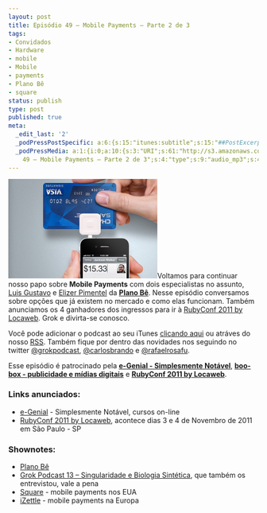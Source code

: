 ```yaml
---
layout: post
title: Episódio 49 – Mobile Payments – Parte 2 de 3
tags:
- Convidados
- Hardware
- mobile
- Mobile
- payments
- Plano Bê
- square
status: publish
type: post
published: true
meta:
  _edit_last: '2'
  _podPressPostSpecific: a:6:{s:15:"itunes:subtitle";s:15:"##PostExcerpt##";s:14:"itunes:summary";s:15:"##PostExcerpt##";s:15:"itunes:keywords";s:17:"##WordPressCats##";s:13:"itunes:author";s:10:"##Global##";s:15:"itunes:explicit";s:7:"Default";s:12:"itunes:block";s:7:"Default";}
  _podPressMedia: a:1:{i:0;a:10:{s:3:"URI";s:61:"http://s3.amazonaws.com/grokpodcast/grokpodcast-49-mobile.mp3";s:5:"title";s:49:"Episódio
    49 – Mobile Payments – Parte 2 de 3";s:4:"type";s:9:"audio_mp3";s:4:"size";s:8:"17571591";s:8:"duration";s:5:"18:14";s:12:"previewImage";s:77:"http://grokpodcast.com/wp-content/plugins/podpress/images/vpreview_center.png";s:10:"dimensionW";s:1:"0";s:10:"dimensionH";s:1:"0";s:3:"rss";s:2:"on";s:4:"atom";s:2:"on";}}
---
```

<img class="alignleft size-full wp-image-209" title="square" src="/images/2011/10/square.png" alt="" width="300" height="200" />Voltamos para continuar nosso papo sobre <strong>Mobile Payments</strong> com dois especialistas no assunto, <a href="http://twitter.com/luisbebop" target="_blank">Luis Gustavo</a> e <a href="http://twitter.com/EliezerPimentel" target="_blank">Elizer Pimentel</a> da <a href="http://planobe.com.br" target="_blank"><strong>Plano Bê</strong></a>. Nesse episódio conversamos sobre opções que já existem no mercado e como elas funcionam. Também anunciamos os 4 ganhadores dos ingressos para ir à <a href="http://www.rubyconf.com.br" target="_blank">RubyConf 2011 by Locaweb</a>. Grok e divirta-se conosco.

Você pode adicionar o podcast ao seu iTunes <a href="http://itunes.apple.com/us/podcast/grok-podcast/id393122038" target="_blank">clicando aqui</a> ou atráves do nosso <a href="http://grokpodcast.com/feed/" target="_blank">RSS</a>. Também fique por dentro das novidades nos seguindo no twitter <a href="http://twitter.com/GrokPodcast" target="_blank">@grokpodcast</a>, <a href="http://twitter.com/#!/carlosbrando" target="_blank">@carlosbrando</a> e <a href="http://twitter.com/#!/rafaelrosafu" target="_blank">@rafaelrosafu</a>.

Esse episódio é patrocinado pela <strong><a href="http://www.egenial.com.br" target="_blank">e-Genial - Simplesmente Notável</a></strong>, <strong><a href="http://boo-box.com/" target="_blank">boo-box - publicidade e mídias digitais</a></strong> e <strong><a href="http://www.rubyconf.com.br" target="_blank">RubyConf 2011 by Locaweb</a></strong>.
<h3>Links anunciados:</h3>
<ul>
	<li><a href="http://www.egenial.com.br" target="_blank">e-Genial</a> - Simplesmente Notável, cursos on-line</li>
	<li><a href="http://www.rubyconf.com.br" target="_blank">RubyConf 2011 by Locaweb</a>, acontece dias 3 e 4 de Novembro de 2011 em São Paulo - SP</li>
</ul>
<h3>Shownotes:</h3>
<ul>
	<li><a href="http://planobe.com.br" target="_blank">Plano Bê</a></li>
	<li><a href="http://grokpodcast.com/2010/12/08/episodio-13-singularidade-e-biologia-sintetica-parte-1" target="_blank">Grok Podcast 13 – Singularidade e Biologia Sintética</a>, que também os entrevistou, vale a pena</li>
	<li><a href="http://squareup.com" target="_blank">Square</a> - mobile payments nos EUA</li>
	<li><a href="http://izettle.com" target="_blank">iZettle</a> - mobile payments na Europa</li>
</ul>
